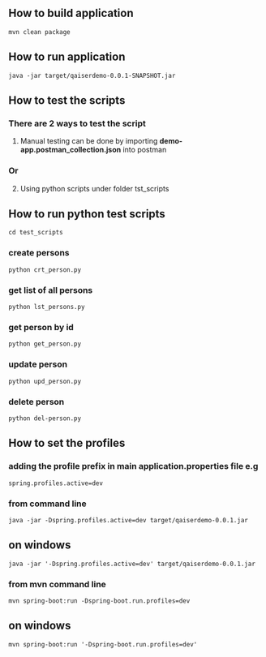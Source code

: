 ## How to build application

`mvn clean package`

## How to run application

`java -jar target/qaiserdemo-0.0.1-SNAPSHOT.jar`

## How to test the scripts
### There are 2 ways to test the script
1. Manual testing can be done by importing **demo-app.postman_collection.json** into postman

### Or

2. Using python scripts under folder tst_scripts

## How to run python test scripts

`cd test_scripts`

### create persons
`python crt_person.py`

### get list of all persons
`python lst_persons.py`

### get person by id
`python get_person.py`

### update person
`python upd_person.py`

### delete person
`python del-person.py`


## How to set the profiles
### adding the profile prefix in main application.properties file e.g

`spring.profiles.active=dev`

### from command line
`java -jar -Dspring.profiles.active=dev target/qaiserdemo-0.0.1.jar`

## on windows
`java -jar '-Dspring.profiles.active=dev' target/qaiserdemo-0.0.1.jar`

### from mvn command line
`mvn spring-boot:run -Dspring-boot.run.profiles=dev`

## on windows
`mvn spring-boot:run '-Dspring-boot.run.profiles=dev'`
